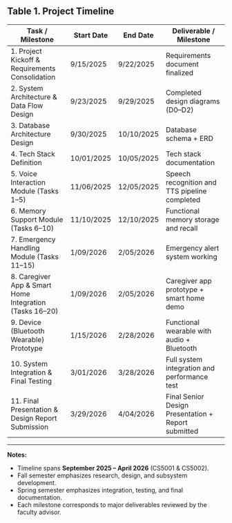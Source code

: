 ## Table 1. Project Timeline

| **Task / Milestone** | **Start Date** | **End Date** | **Deliverable / Milestone** |
|-----------------------|---------------|---------------|-----------------------------|
| 1. Project Kickoff & Requirements Consolidation | 9/15/2025 | 9/22/2025 | Requirements document finalized |
| 2. System Architecture & Data Flow Design | 9/23/2025 | 9/29/2025 | Completed design diagrams (D0–D2) |
| 3. Database Architecture Design | 9/30/2025 | 10/10/2025 | Database schema + ERD |
| 4. Tech Stack Definition | 10/01/2025 | 10/05/2025 | Tech stack documentation |
| 5. Voice Interaction Module (Tasks 1–5) | 11/06/2025 | 12/05/2025 | Speech recognition and TTS pipeline completed |
| 6. Memory Support Module (Tasks 6–10) | 11/10/2025 | 12/10/2025 | Functional memory storage and recall |
| 7. Emergency Handling Module (Tasks 11–15) | 1/09/2026 | 2/05/2026 | Emergency alert system working |
| 8. Caregiver App & Smart Home Integration (Tasks 16–20) | 1/09/2026 | 2/05/2026 | Caregiver app prototype + smart home demo |
| 9. Device (Bluetooth Wearable) Prototype | 1/15/2026 | 2/28/2026 | Functional wearable with audio + Bluetooth |
| 10. System Integration & Final Testing | 3/01/2026 | 3/28/2026 | Full system integration and performance test |
| 11. Final Presentation & Design Report Submission | 3/29/2026 | 4/04/2026 | Final Senior Design Presentation + Report submitted |

---

**Notes:**  
- Timeline spans **September 2025 – April 2026** (CS5001 & CS5002).  
- Fall semester emphasizes research, design, and subsystem development.  
- Spring semester emphasizes integration, testing, and final documentation.  
- Each milestone corresponds to major deliverables reviewed by the faculty advisor.  
